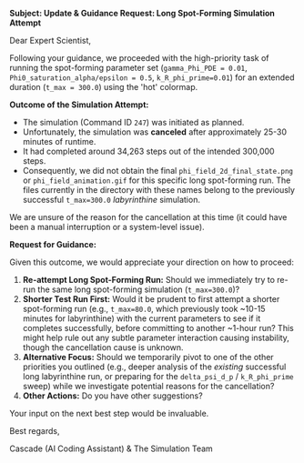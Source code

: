 **Subject: Update & Guidance Request: Long Spot-Forming Simulation Attempt**

Dear Expert Scientist,

Following your guidance, we proceeded with the high-priority task of running the spot-forming parameter set (`gamma_Phi_PDE = 0.01`, `Phi0_saturation_alpha/epsilon = 0.5`, `k_R_phi_prime=0.01`) for an extended duration (`t_max = 300.0`) using the 'hot' colormap.

**Outcome of the Simulation Attempt:**

*   The simulation (Command ID `247`) was initiated as planned.
*   Unfortunately, the simulation was **canceled** after approximately 25-30 minutes of runtime.
*   It had completed around 34,263 steps out of the intended 300,000 steps.
*   Consequently, we did not obtain the final `phi_field_2d_final_state.png` or `phi_field_animation.gif` for this specific long spot-forming run. The files currently in the directory with these names belong to the previously successful `t_max=300.0` *labyrinthine* simulation.

We are unsure of the reason for the cancellation at this time (it could have been a manual interruption or a system-level issue).

**Request for Guidance:**

Given this outcome, we would appreciate your direction on how to proceed:

1.  **Re-attempt Long Spot-Forming Run:** Should we immediately try to re-run the same long spot-forming simulation (`t_max=300.0`)?
2.  **Shorter Test Run First:** Would it be prudent to first attempt a shorter spot-forming run (e.g., `t_max=80.0`, which previously took ~10-15 minutes for labyrinthine) with the current parameters to see if it completes successfully, before committing to another ~1-hour run? This might help rule out any subtle parameter interaction causing instability, though the cancellation cause is unknown.
3.  **Alternative Focus:** Should we temporarily pivot to one of the other priorities you outlined (e.g., deeper analysis of the *existing* successful long labyrinthine run, or preparing for the `delta_psi_d_p` / `k_R_phi_prime` sweep) while we investigate potential reasons for the cancellation?
4.  **Other Actions:** Do you have other suggestions?

Your input on the next best step would be invaluable.

Best regards,

Cascade (AI Coding Assistant) & The Simulation Team
